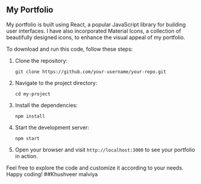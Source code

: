 ## My Portfolio ##

My portfolio is built using React, a popular JavaScript library for building user interfaces. I have also incorporated Material Icons, a collection of beautifully designed icons, to enhance the visual appeal of my portfolio.

To download and run this code, follow these steps:

1. Clone the repository:
    ```
    git clone https://github.com/your-username/your-repo.git
    ```

2. Navigate to the project directory:
    ```
    cd my-project
    ```

3. Install the dependencies:
    ```
    npm install
    ```

4. Start the development server:
    ```
    npm start
    ```

5. Open your browser and visit `http://localhost:3000` to see your portfolio in action.

Feel free to explore the code and customize it according to your needs. Happy coding!
##Khushveer malviya